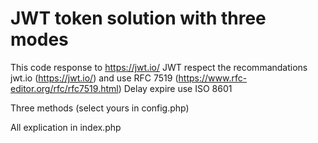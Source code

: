 # JWT token solution with three modes

This code response to https://jwt.io/ 
JWT respect the recommandations jwt.io (https://jwt.io/) and use RFC 7519 (https://www.rfc-editor.org/rfc/rfc7519.html)
Delay expire use ISO 8601

Three methods (select yours in config.php)

All explication in index.php

